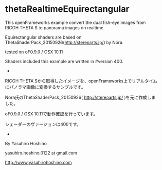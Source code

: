 # thetaRealtimeEquirectangular

This openFrameworks example convert the dual fish-eye images from RICOH THETA S to panorama images on realtime.

Equirectangular shaders are based on ThetaShaderPack_20150926(http://stereoarts.jp/) by Nora.

tested on oF0.9.0 / OSX 10.11

Shaders included this example are written in #version 400.

-

RICOH THETA Sから取得したイメージを、openFrameworks上でリアルタイムにパノラマ画像に変換するサンプルです。

Nora氏のThetaShaderPack_20150926( http://stereoarts.jp/ )を元に作成しました。

oF0.9.0 / OSX 10.11で動作確認を行っています。

シェーダーのヴァージョンは400です。

-

By Yasuhiro Hoshino

yasuhiro.hoshino.0122 at gmail.com

http://www.yasuhirohoshino.com
